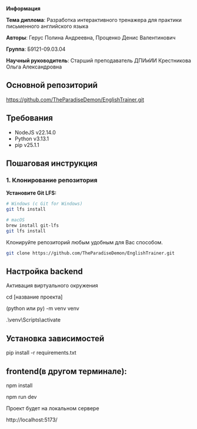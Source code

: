 **Информация**

**Тема диплома**: Разработка интерактивного тренажера для практики письменного английского языка

**Авторы**: Герус Полина Андреевна, Проценко Денис Валентинович

**Группа**: Б9121-09.03.04

**Научный руководитель**: Старший преподаватель ДПИиИИ Крестникова Ольга Александровна

## Основной репозиторий

https://github.com/TheParadiseDemon/EnglishTrainer.git

## Требования

- NodeJS v22.14.0
- Python v3.13.1
- pip v25.1.1

## Пошаговая инструкция
### 1. Клонирование репозитория
**Установите Git LFS:**
   ```bash
   # Windows (с Git for Windows)
   git lfs install
   
   # macOS
   brew install git-lfs
   git lfs install
   ```
Клонируйте репозиторий любым удобным для Вас способом.
```bash
git clone https://github.com/TheParadiseDemon/EnglishTrainer.git
```


## Настройка backend
Активация виртуального окружения

cd [название проекта]

(python или py) -m venv venv

.\venv\Scripts\activate

## Установка зависимостей

pip install -r requirements.txt

## frontend(в другом терминале):

npm install

npm run dev

Проект будет на локальном сервере

http://localhost:5173/
